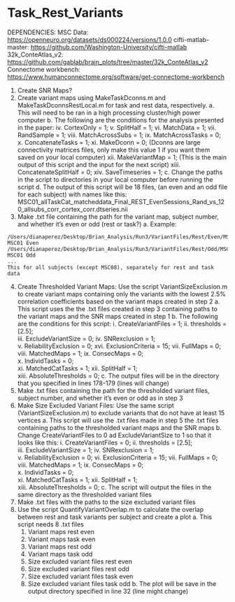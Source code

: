 # Task_Rest_Variants
DEPENDENCIES: 
MSC Data: https://openneuro.org/datasets/ds000224/versions/1.0.0
cifti-matlab-master: https://github.com/Washington-University/cifti-matlab
32k_ConteAtlas_v2: https://github.com/gablab/brain_plots/tree/master/32k_ConteAtlas_v2
Connectome workbench: https://www.humanconnectome.org/software/get-connectome-workbench

1. Create SNR Maps?
2.    Create variant maps using MakeTaskDconns.m and MakeTaskDconnsRestLocal.m for task and rest data, respectively. 
    a.    This will need to be ran in a high processing cluster/high power computer 
    b. The following are the conditions for the analysis presented in the paper:
        iv.    CortexOnly = 1;
        v.    SplitHalf = 1;
        vi.    MatchData = 1;
        vii.    RandSample = 1;
        viii.    MatchAcrossSubs = 1;
        ix.    MatchAcrossTasks = 0;
        x.    ConcatenateTasks = 1;
        xi.    MakeDconn = 0; (Dconns are large connectivity matrices files, only make this value 1 if you want them saved on your local computer)
        xii.    MakeVariantMap = 1; (This is the main output of this script and the input for the next script)
        xiii.    ConcatenateSplitHalf = 0;
        xiv.    SaveTimeseries = 1;
    c.   Change the paths in the script to directories in your local computer before running the script 
    d.    The output of this script will be 18 files, (an even and an odd file for each subject) with names like this: MSC01_allTaskCat_matcheddata_Final_REST_EvenSessions_Rand_vs_120_allsubs_corr_cortex_corr.dtseries.nii
3.    Make .txt file containing the path for the variant map, subject number, and whether it’s even or odd (rest or task?) 
    a.    Example:
    
    /Users/dianaperez/Desktop/Brian_Analysis/Run3/VariantFiles/Rest/Even/MSC01_matcheddata_REST_Variant_Size_SNRExclude_Even_2.5.dtseries.nii MSC01 Even    /Users/dianaperez/Desktop/Brian_Analysis/Run3/VariantFiles/Rest/Odd/MSC01_matcheddata_REST_Variant_Size_SNRExclude_Odd_2.5.dtseries.nii MSC01 Odd
    ...
    This for all subjects (except MSC08), separately for rest and task data 


4.    Create Thresholded Variant Maps: Use the script VariantSizeExclusion.m to create variant maps containing only the variants with the lowest 2.5% correlation coefficients based on the variant maps created in step 2 
    a.    This script uses the the .txt files created in step 3 containing paths to the variant maps and  the SNR maps created in step 1
    b.    The following are the conditions for this script:
        i.     CreateVariantFiles = 1;
        ii.    thresholds = [2.5];  
        iii.    ExcludeVariantSize = 0;
        iv.    SNRexclusion = 1;  
        v.    ReliabilityExclusion = 0; 
        xvi.    ExclusionCriteria = 15; 
        vii.    FullMaps = 0;    
        viii.    MatchedMaps = 1; 
        ix.    ConsecMaps = 0;  
        x.    IndividTasks = 0;  
        xi.    MatchedCatTasks = 1;
        xii.    SplitHalf = 1;  
        xiii.    AbsoluteThresholds = 0;
    c.    The output files will be in the directory that you specified in lines 178-179 (lines will change)
5.    Make .txt files containing the path for the thresholded variant files, subject number, and whether it’s even or odd as in step 3
6.    Make Size Excluded Variant Files: Use the same script (VariantSizeExclusion.m) to exclude variants that do not have at least 15 vertices
    a.    This script will use the .txt files made in step 5  the .txt files containing paths to the thresholded variant maps and the SNR maps 
    b.    Change CreateVariantFiles to 0 ad ExcludeVariantSize to 1 so that it looks like this:
        i.    CreateVariantFiles = 0;
        ii.    thresholds = [2.5];  
        iii.    ExcludeVariantSize = 1;
        iv.    SNRexclusion = 1;  
        v.    ReliabilityExclusion = 0; 
        vi.    ExclusionCriteria = 15; 
        vii.    FullMaps = 0;    
        viii.    MatchedMaps = 1; 
        ix.    ConsecMaps = 0;  
        x.    IndividTasks = 0;  
        xi.    MatchedCatTasks = 1;
        xii.    SplitHalf = 1;  
        xiii.    AbsoluteThresholds = 0;
    c.    The script will output the files in the same directory as the thresholded variant files
7.    Make .txt files with the paths to the size excluded variant files 
8.    Use the script QuantifyVariantOverlap.m to calculate the overlap between rest and task variants per subject and create a plot
    a.    This script needs 8 .txt files
        1.    Variant maps rest even
        2.    Variant maps task even
        3.    Variant maps rest odd
        4.    Variant maps task odd
        5.    Size excluded variant files rest even
        6.    Size excluded variant files rest odd
        7.    Size excluded variant files task even
        8.    Size excluded variant files task odd
    b.    The plot will be save in the output directory specified in line 32 (line might change)


